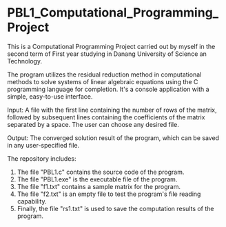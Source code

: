 # PBL1_Computational_Programming_Project
This is a Computational Programming Project carried out by myself in the second term of First year studying in Danang University of Science an Technology.

The program utilizes the residual reduction method in computational methods to solve systems of linear algebraic equations using the C programming language for completion. It's a console application with a simple, easy-to-use interface.

Input: A file with the first line containing the number of rows of the matrix, followed by subsequent lines containing the coefficients of the matrix separated by a space. The user can choose any desired file.

Output: The converged solution result of the program, which can be saved in any user-specified file.

The repository includes: 
1. The file "PBL1.c" contains the source code of the program.
2. The file "PBL1.exe" is the executable file of the program.
3. The file "f1.txt" contains a sample matrix for the program.
4. The file "f2.txt" is an empty file to test the program's file reading capability.
5. Finally, the file "rs1.txt" is used to save the computation results of the program.
